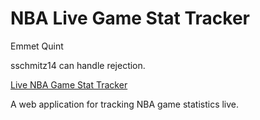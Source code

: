 # NBA Live Game Stat Tracker

Emmet Quint

sschmitz14 can handle rejection.

[Live NBA Game Stat Tracker](https://nba-live-stats.onrender.com)

A web application for tracking NBA game statistics live.